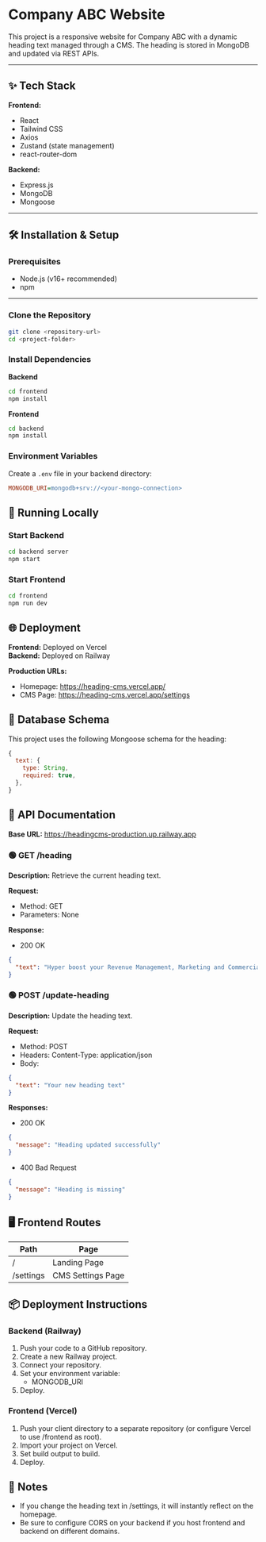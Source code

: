 # Company ABC Website
This project is a responsive website for Company ABC with a dynamic heading text managed through a CMS. The heading is stored in MongoDB and updated via REST APIs.

---

## ✨ Tech Stack
**Frontend:**
- React
- Tailwind CSS
- Axios
- Zustand (state management)
- react-router-dom

**Backend:**
- Express.js
- MongoDB
- Mongoose

---

## 🛠️ Installation & Setup

### Prerequisites
- Node.js (v16+ recommended)
- npm

---

### Clone the Repository
```bash
git clone <repository-url>
cd <project-folder>
```

### Install Dependencies

**Backend**
```bash
cd frontend
npm install
```

**Frontend**
```bash
cd backend
npm install
```

### Environment Variables
Create a `.env` file in your backend directory:
```ini
MONGODB_URI=mongodb+srv://<your-mongo-connection>
```

## 🚀 Running Locally

### Start Backend
```bash
cd backend server
npm start
```

### Start Frontend
```bash
cd frontend
npm run dev
```

## 🌐 Deployment
**Frontend:** Deployed on Vercel  
**Backend:** Deployed on Railway

**Production URLs:**
- Homepage: https://heading-cms.vercel.app/
- CMS Page: https://heading-cms.vercel.app/settings

## 🧩 Database Schema
This project uses the following Mongoose schema for the heading:

```javascript
{
  text: {
    type: String,
    required: true,
  },
}

```

## 📡 API Documentation
**Base URL:** https://headingcms-production.up.railway.app

### 🟢 GET /heading
**Description:** Retrieve the current heading text.

**Request:**
- Method: GET
- Parameters: None

**Response:**
- 200 OK
```json
{
  "text": "Hyper boost your Revenue Management, Marketing and Commercial Functions with Business Ready AI"
}
```

### 🟢 POST /update-heading
**Description:** Update the heading text.

**Request:**
- Method: POST
- Headers: Content-Type: application/json
- Body:
```json
{
  "text": "Your new heading text"
}
```

**Responses:**
- 200 OK
```json
{
  "message": "Heading updated successfully"
}
```

- 400 Bad Request
```json
{
  "message": "Heading is missing"
}
```

## 🖥️ Frontend Routes
| Path | Page |
|------|------|
| / | Landing Page |
| /settings | CMS Settings Page |

## 📦 Deployment Instructions

### Backend (Railway)
1. Push your code to a GitHub repository.
2. Create a new Railway project.
3. Connect your repository.
4. Set your environment variable:
   - MONGODB_URI
5. Deploy.

### Frontend (Vercel)
1. Push your client directory to a separate repository (or configure Vercel to use /frontend as root).
2. Import your project on Vercel.
3. Set build output to build.
4. Deploy.

## 📝 Notes
- If you change the heading text in /settings, it will instantly reflect on the homepage.
- Be sure to configure CORS on your backend if you host frontend and backend on different domains.
